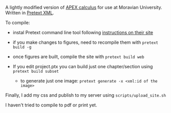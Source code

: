 A lightly modified version of [APEX calculus](https://www.apexcalculus.com/) for use at Moravian University.  Written in [Pretext XML](https://pretextbook.org/).


To compile:
* instal Pretext command line tool following [instructions on their site](https://pretextbook.org/doc/guide/html/quickstart-getting-pretext.html)

* if you make changes to figures, need to recompile them with `pretext build -g`

* once figures are built, compile the site with `pretext build web`

* If you edit project.ptx you can build just one chapter/section using `pretext build subset`
    * to generate just one image: `pretext generate -x <xml:id of the image>`

Finally, I add my css and publish to my server using `scripts/upload_site.sh`

I haven't tried to compile to pdf or print yet.
